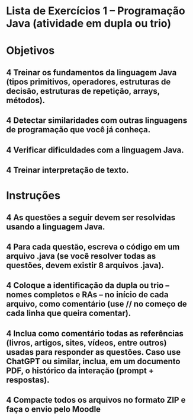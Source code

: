 # Lista de Exercícios 1 – Programação Java (atividade em dupla ou trio)
# Objetivos
## 4 Treinar os fundamentos da linguagem Java (tipos primitivos, operadores, estruturas de decisão, estruturas de repetição, arrays, métodos).
## 4 Detectar similaridades com outras linguagens de programação que você já conheça.
## 4 Verificar dificuldades com a linguagem Java.
## 4 Treinar interpretação de texto.
# Instruções
## 4 As questões a seguir devem ser resolvidas usando a linguagem Java.
## 4 Para cada questão, escreva o código em um arquivo .java (se você resolver todas as questões, devem existir 8 arquivos .java).
## 4 Coloque a identificação da dupla ou trio – nomes completos e RAs – no início de cada arquivo, como comentário (use // no começo de cada linha que queira comentar).
## 4 Inclua como comentário todas as referências (livros, artigos, sites, vídeos, entre outros) usadas para responder as questões. Caso use ChatGPT ou similar, inclua, em um documento PDF, o histórico da interação (prompt + respostas).
## 4 Compacte todos os arquivos no formato ZIP e faça o envio pelo Moodle